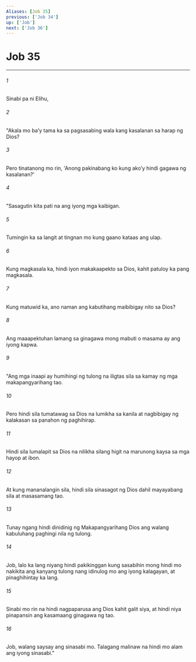 ```yaml
---
Aliases: [Job 35]
previous: ['Job 34']
up: ['Job']
next: ['Job 36']
---
```

# Job 35

***


###### 1 


Sinabi pa ni Elihu, 


###### 2 


"Akala mo baʼy tama ka sa pagsasabing wala kang kasalanan sa harap ng Dios? 


###### 3 


Pero tinatanong mo rin, 'Anong pakinabang ko kung akoʼy hindi gagawa ng kasalanan?' 


###### 4 


"Sasagutin kita pati na ang iyong mga kaibigan. 


###### 5 


Tumingin ka sa langit at tingnan mo kung gaano kataas ang ulap. 


###### 6 


Kung magkasala ka, hindi iyon makakaapekto sa Dios, kahit patuloy ka pang magkasala. 


###### 7 


Kung matuwid ka, ano naman ang kabutihang maibibigay nito sa Dios? 


###### 8 


Ang maaapektuhan lamang sa ginagawa mong mabuti o masama ay ang iyong kapwa. 


###### 9 


"Ang mga inaapi ay humihingi ng tulong na iligtas sila sa kamay ng mga makapangyarihang tao. 


###### 10 


Pero hindi sila tumatawag sa Dios na lumikha sa kanila at nagbibigay ng kalakasan sa panahon ng paghihirap. 


###### 11 


Hindi sila lumalapit sa Dios na nilikha silang higit na marunong kaysa sa mga hayop at ibon. 


###### 12 


At kung mananalangin sila, hindi sila sinasagot ng Dios dahil mayayabang sila at masasamang tao. 


###### 13 


Tunay ngang hindi dinidinig ng Makapangyarihang Dios ang walang kabuluhang paghingi nila ng tulong. 


###### 14 


Job, lalo ka lang niyang hindi pakikinggan kung sasabihin mong hindi mo nakikita ang kanyang tulong nang idinulog mo ang iyong kalagayan, at pinaghihintay ka lang. 


###### 15 


Sinabi mo rin na hindi nagpaparusa ang Dios kahit galit siya, at hindi niya pinapansin ang kasamaang ginagawa ng tao. 


###### 16 


Job, walang saysay ang sinasabi mo. Talagang malinaw na hindi mo alam ang iyong sinasabi."
